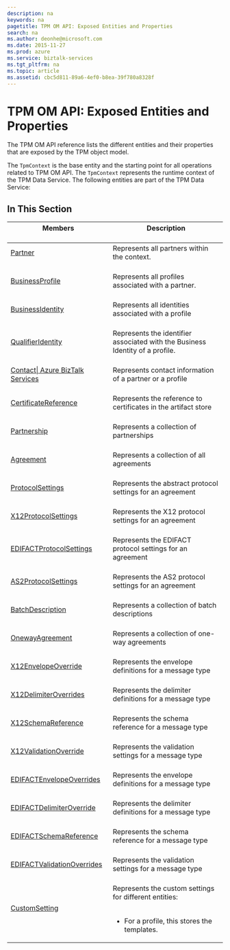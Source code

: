 ```yaml
---
description: na
keywords: na
pagetitle: TPM OM API: Exposed Entities and Properties
search: na
ms.author: deonhe@microsoft.com
ms.date: 2015-11-27
ms.prod: azure
ms.service: biztalk-services
ms.tgt_pltfrm: na
ms.topic: article
ms.assetid: cbc5d811-89a6-4ef0-b8ea-39f780a8328f
---
```

# TPM OM API: Exposed Entities and Properties
The TPM OM API reference lists the different entities and their properties that are exposed by the TPM object model.

The `TpmContext` is the base entity and the starting point for all operations related to TPM OM API. The `TpmContext` represents the runtime context of the TPM Data Service. The following entities are part of the TPM Data Service:

## In This Section

|Members <br /> <br />|Description <br /> <br />|
|-----------|---------------|
|[Partner](/Topic/Partner.md) <br /> <br />|Represents all partners within the context. <br /> <br />|
|[BusinessProfile](/Topic/BusinessProfile.md) <br /> <br />|Represents all profiles associated with a partner. <br /> <br />|
|[BusinessIdentity](/Topic/BusinessIdentity.md) <br /> <br />|Represents all identities associated with a profile <br /> <br />|
|[QualifierIdentity](/Topic/QualifierIdentity.md) <br /> <br />|Represents the identifier associated with the Business Identity of a profile. <br /> <br />|
|[Contact&#124; Azure BizTalk Services](/Topic/Contact__Azure_BizTalk_Services.md) <br /> <br />|Represents contact information of a partner or a profile <br /> <br />|
|[CertificateReference](/Topic/CertificateReference.md) <br /> <br />|Represents the reference to certificates in the artifact store <br /> <br />|
|[Partnership](/Topic/Partnership.md) <br /> <br />|Represents a collection of partnerships <br /> <br />|
|[Agreement](/Topic/Agreement.md) <br /> <br />|Represents a collection of all agreements <br /> <br />|
|[ProtocolSettings](/Topic/ProtocolSettings.md) <br /> <br />|Represents the abstract protocol settings for an agreement <br /> <br />|
|[X12ProtocolSettings](/Topic/X12ProtocolSettings.md) <br /> <br />|Represents the X12 protocol settings for an agreement <br /> <br />|
|[EDIFACTProtocolSettings](/Topic/EDIFACTProtocolSettings.md) <br /> <br />|Represents the EDIFACT protocol settings for an agreement <br /> <br />|
|[AS2ProtocolSettings](/Topic/AS2ProtocolSettings.md) <br /> <br />|Represents the AS2 protocol settings for an agreement <br /> <br />|
|[BatchDescription](/Topic/BatchDescription.md) <br /> <br />|Represents a collection of batch descriptions <br /> <br />|
|[OnewayAgreement](/Topic/OnewayAgreement.md) <br /> <br />|Represents a collection of one-way agreements <br /> <br />|
|[X12EnvelopeOverride](/Topic/X12EnvelopeOverride.md) <br /> <br />|Represents the envelope definitions for a message type <br /> <br />|
|[X12DelimiterOverrides](/Topic/X12DelimiterOverrides.md) <br /> <br />|Represents the delimiter definitions for a message type <br /> <br />|
|[X12SchemaReference](/Topic/X12SchemaReference.md) <br /> <br />|Represents the schema reference for a message type <br /> <br />|
|[X12ValidationOverride](/Topic/X12ValidationOverride.md) <br /> <br />|Represents the validation settings for a message type <br /> <br />|
|[EDIFACTEnvelopeOverrides](/Topic/EDIFACTEnvelopeOverrides.md) <br /> <br />|Represents the envelope definitions for a message type <br /> <br />|
|[EDIFACTDelimiterOverride](/Topic/EDIFACTDelimiterOverride.md) <br /> <br />|Represents the delimiter definitions for a message type <br /> <br />|
|[EDIFACTSchemaReference](/Topic/EDIFACTSchemaReference.md) <br /> <br />|Represents the schema reference for a message type <br /> <br />|
|[EDIFACTValidationOverrides](/Topic/EDIFACTValidationOverrides.md) <br /> <br />|Represents the validation settings for a message type <br /> <br />|
|[CustomSetting](/Topic/CustomSetting.md) <br /> <br />|Represents the custom settings for different entities: <br /> <br /><ul><li>For a profile, this stores the templates. </li> </ul>|

